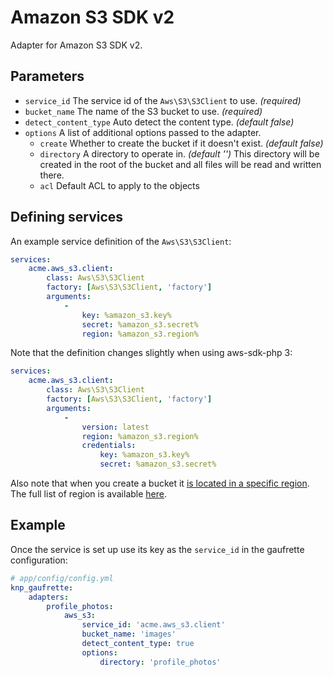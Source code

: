 # Amazon S3 SDK v2

Adapter for Amazon S3 SDK v2.

## Parameters

 * `service_id` The service id of the `Aws\S3\S3Client` to use. *(required)*
 * `bucket_name` The name of the S3 bucket to use. *(required)*
 * `detect_content_type` Auto detect the content type. *(default false)*
 * `options` A list of additional options passed to the adapter.
   * `create` Whether to create the bucket if it doesn't exist. *(default false)*
   * `directory` A directory to operate in. *(default '')*
   This directory will be created in the root of the bucket and all files will be read and written there.
   * `acl` Default ACL to apply to the objects

## Defining services

An example service definition of the `Aws\S3\S3Client`:

```yaml
services:
    acme.aws_s3.client:
        class: Aws\S3\S3Client
        factory: [Aws\S3\S3Client, 'factory']
        arguments:
            -
                key: %amazon_s3.key%
                secret: %amazon_s3.secret%
                region: %amazon_s3.region%
```

Note that the definition changes slightly when using aws-sdk-php 3:
```yaml
services:
    acme.aws_s3.client:
        class: Aws\S3\S3Client
        factory: [Aws\S3\S3Client, 'factory']
        arguments:
            -
                version: latest
                region: %amazon_s3.region%
                credentials:
                    key: %amazon_s3.key%
                    secret: %amazon_s3.secret%
```

Also note that when you create a bucket it [is located in a specific region](http://docs.aws.amazon.com/AmazonS3/latest/dev/UsingBucket.html). 
The full list of region is available [here](http://docs.aws.amazon.com/general/latest/gr/rande.html#s3_region).

## Example

Once the service is set up use its key as the `service_id` in the gaufrette configuration:

``` yaml
# app/config/config.yml
knp_gaufrette:
    adapters:
        profile_photos:
            aws_s3:
                service_id: 'acme.aws_s3.client'
                bucket_name: 'images'
                detect_content_type: true
                options:
                    directory: 'profile_photos'
```
